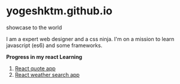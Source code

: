 # yogeshktm.github.io
showcase to the world 

I am a expert web designer and a css ninja. I'm on a mission to learn javascript (es6) and some frameworks.

**Progress in my react Learning**

 1. [React quote app](yogeshwaran.in/react-quote-app) 
 2. [React weather search app](yogeshwaran.in/weather-app-react)

